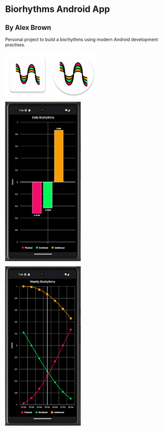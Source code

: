 # Biorhythms Android App
## By Alex Brown

Personal project to build a biorhythms using modern Android development practises.

![Square Application Icon](./app/src/main/res/mipmap-xxhdpi/bio_icon_launcher.png) ![Round Application Icon](./app/src/main/res/mipmap-xxhdpi/bio_icon_launcher_round.png)

![Daily Biorhythms Example](./DailyResultsExample.png)

![Weekly Biorhythms Example](./WeeklyResultsExample.png) 
